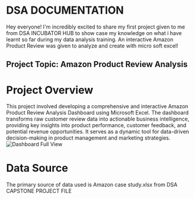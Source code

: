 # DSA DOCUMENTATION
Hey everyone! I'm incredibly excited to share my first project given to me from DSA INCUBATOR HUB to show case my knowledge on what i have learnt so far during my data analysis training. An interactive Amazon Product Review was given to analyze and create with micro soft excel!

## Project Topic: Amazon Product Review Analysis

# Project Overview

This project involved developing a comprehensive and interactive Amazon Product Review Analysis Dashboard using Microsoft Excel. The dashboard transforms raw customer review data into actionable business intelligence, providing key insights into product performance, customer feedback, and potential revenue opportunities. It serves as a dynamic tool for data-driven decision-making in product management and marketing strategies. ![Dashboard Full View](images/dashboard_full_view.png)

# Data Source

The primary source of data used is Amazon case study.xlsx from DSA CAPSTONE PROJECT FILE
